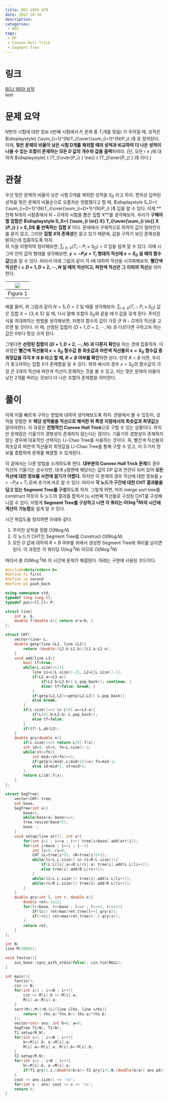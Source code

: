 ```yaml
---
title: BOJ 1859 성적
date: 2022-10-10
description:
categories:
 - BOJ
tags:
 - DP
 - Convex Hull Trick
 - Segment Tree
---
```

# 링크
[BOJ 1859 성적](https://www.acmicpc.net/problem/1859)   
test

# 문제 요약
$N$번의 시험에 대한 정보 ($i$번째 시험에서 $P_i$ 문제 중 $T_i$개를 맞음) 가 주어질 때, 성적은 $\displaystyle{ {\sum_{i=1}^{N}T_i}\over{\sum_{i=1}^{N}P_i} }$ 로 정의된다. 이때, **맞은 문제의 비율이 낮은 시험 $D$개를 제외할 때의 성적과 비교하여 더 나은 성적이 나올 수 있는 조합이 존재하는 모든 $D$ 값의 개수와 값을 출력**하여라. (단, 모든 $i\ne{}j$에 대하여 $\displaystyle{ { {T_i}\over{P_i} } \ne{} { {T_j}\over{P_j} } }$ 이다.)   

# 관찰
우선 맞은 문제의 비율이 낮은 시험 $D$개를 제외한 성적을 $S_D$ 라고 하자. 편의상 입력된 성적을 맞은 문제의 비율순으로 오름차순 정렬했다고 할 때, $\displaystyle S_D={ {\sum_{i=D+1}^{N}T_i}\over{\sum_{i=D+1}^{N}P_i} }$ 임을 알 수 있다. 이제 **전체 $N$개의 시험중에서 $N-D$개의 시험을 뽑은 집합 $X$**를 생각해보자. 우리가 **구해야 할 집합은 $\displaystyle S_X={ {\sum_{i \in{} X} T_i}\over{\sum_{i \in{} X }P_i} } > S_D$ 를 만족하는 집합 $X$** 이다. 문제에서 구체적으로 최적의 값이 얼마인지를 묻지 않고, 그러한 **집합 $X$의 존재성**만 묻고 있기 때문에, 값을 구하기 보단 존재성을 밝히는데 집중하도록 하자.   
위 식을 이항하여 정리해보면, $\displaystyle {\sum_{i \in{} X} {(T_i - P_i \times{} S_D)} } > 0$ 임을 쉽게 알 수 있다. 이때 시그마 안의 값의 형태를 생각해보면, **$y=-{P_i}x+T_i$ 형태의 직선에 $x=S_D$ 일 때의 함수 값**임을 알 수 있다. 따라서 아래 그림과 같이 각 $i$에 대하여 직선을 시각화해보자. **빨간색 직선은 $i=D+1, D+2, \cdots{}, N$ 일 때의 직선이고, 파란색 직선은 그 이외의 직선**을 의미한다.   

|![](https://ansol4328.github.io/assets/images/posts/BOJ-1859/graph.png)|
|:---:|
|Figure 1|

예를 들어, 위 그림과 같이 $N=5, D=2$ 일 때를 생각해보자. $\displaystyle {\sum_{i \in{} X} {(T_i - P_i \times{} S_D)} }$ 값은 집합 $X=\lbrace{}3,4,5\rbrace{}$ 일 때, 다시 말해 조합이 $S_D$와 같을 때 $0$ 값을 갖게 된다. 주어진 식을 최대화하는 방법을 생각해보면, 자명히 함수의 값이 가장 큰 $N-D$개의 직선을 고르면 될 것이다. 이 때, 선정된 집합이 $\lbrace{}D+1,D+2,\cdots{},N\rbrace{}$ 과 다르다면 구하고자 하는 값은 $0$보다 항상 크게 된다.   

그렇다면 **선정된 집합이 $\lbrace{}D+1,D+2,\cdots{},N\rbrace{}$ 과 다른지 확인**을 하는 것에 집중하자. 이 과정은 **빨간색 직선들의 $x=S_D$ 함수값 중 최솟값과 파란색 직선들의 $x=S_D$ 함수값 중 최댓값을 각각 $R$ 과 $B$ 라고 할 때, $R<B$ 여부를 확인**하면 된다. 만약 $R<B$ 라면, 우리가 찾고자하는 집합 $X$가 존재함을 알 수 있다. 위의 예시의 경우 $x=S_D$의 함수값이 가장 큰 3개의 직선에 파란색 직선이 존재하는 것을 볼 수 있고, 이는 맞은 문제의 비율이 낮은 2개를 버리는 것보다 더 나은 조합이 존재함을 의미한다.   

# 풀이
이제 이를 빠르게 구하는 방법에 대하여 생각해보도록 하자. 관찰에서 볼 수 있듯이, 성적을 정렬한 후 **해당 성적들을 직선으로 해석한 뒤 특정 지점에서의 최솟값과 최댓값**을 알아야한다. 이 과정은 **전형적인 Convex Hull Trick**으로 구할 수 있는 상황이다. 하지만 문제점은 기울기의 경향성이 존재하지 않는다는 점이다. 기울기의 경향성이 존재하지 않는 경우에 대표적인 선택지는 Li-Chao Tree를 사용하는 것이다. 즉, 빨간색 직선들의 최솟값과 파란색 직선들의 최댓값을 Li-Chao Tree를 통해 구할 수 있고, 이 두가지 정보를 종합하여 문제를 해결할 수 있게된다.   

이 글에서는 다른 방법을 소개하도록 한다. **대부분의 Convex Hull Trick 문제**의 경우 직선의 기울기는 상수지만, 대개 y절편에 해당되는 값이 DP 값과 연관이 되어 있어 **모든 직선에 대한 정보를 사전에 알기가 어렵다.** 하지만 이 문제의 경우 직선에 대한 정보를 $y=-{P_i}x+T_i$ 로써 초기에 바로 알 수 있다. 따라서 **각 노드가 구간에 대한 CHT 결과물을 담고 있는 Segment Tree를 구성**하도록 하자. 그렇게 하면, 마치 merge sort tree를 construct 하듯이 두 노드의 결과를 합쳐서 $[s,e]$번째 직선들로 구성된 CHT를 구성해 나갈 수 있다. 이렇게 **Segment Tree를 구성하고 나면 각 쿼리는 $O(\log{}^2N)$의 시간에 계산이 가능함**을 쉽게 알 수 있다.   

시간 복잡도를 정리하면 아래와 같다.   

1. 주어진 성적을 정렬 $O(N\log{}N)$
2. 각 노드가 CHT인 Segment Tree를 Construct $O(N\log{}N)$
3. 모든 $D$ 값에 대하여 $R<B$ 여부를 위에서 생성한 Segment Tree에 쿼리를 날리면 된다. 이 과정은 각 쿼리당 $O(\log{}^2N)$ 이므로 $O(N\log{}^2N)$

따라서 총 $O(N\log{}^2N)$ 의 시간에 문제가 해결된다. 아래는 구현에 사용된 코드이다.   

```cpp
#include<bits/stdc++.h>
#define fi first
#define se second
#define pb push_back

using namespace std;
typedef long long ll;
typedef pair<ll,ll> P;

struct line{
    int a, b;
    double f(double x){ return a*x+b; }
};

struct CHT{
    vector<line> L;
    double getp(line &L1, line &L2){
        return (double)(L2.b-L1.b)/(L1.a-L2.a);
    }
    void add(line L3){
        bool tf=true;
        while(L.size()>1){
            line L1=L[L.size()-2], L2=L[L.size()-1];
            if(L2.a==L3.a){
                if(L2.b<L3.b){ L.pop_back(); continue; }
                else{ tf=false; break; }
            }
            if(getp(L1,L2)>=getp(L2,L3)) L.pop_back();
            else break;
        }
        if(L.size()==1 && L[0].a==L3.a){
            if(L[0].b<L3.b) L.pop_back();
            else tf=false;
        }
        if(tf) L.pb(L3);
    }
    double qry(double x){
        if(L.size()<2) return L[0].f(x);
        int id=0, st=0, fn=L.size()-2;
        while(st<=fn){
            int mid=(st+fn)>>1;
            if(getp(L[mid],L[mid+1])>x) fn=mid-1;
            else id=mid+1, st=mid+1;
        }
        return L[id].f(x);
    }
};

struct SegTree{
    vector<CHT> tree;
    int base;
    SegTree(int a){
        base=1;
        while(base<a) base<<=1;
        tree.resize(base*2);
        base--;
    }
    void setup(line arr[], int a){
        for(int i=1 ; i<=a ; i++) tree[i+base].add(arr[i]);
        for(int i=base ; i>=1 ; i--){
            int li=0, ri=0;
            CHT &L=tree[i*2], &R=tree[i*2+1];
            while(li<L.L.size() && ri<R.L.size()){
                if(L.L[li].a<=R.L[ri].a) tree[i].add(L.L[li++]);
                else tree[i].add(R.L[ri++]);
            }
            while(li<L.L.size()) tree[i].add(L.L[li++]);
            while(ri<R.L.size()) tree[i].add(R.L[ri++]);
        }
    }
    double qry(int l, int r, double x){
        double ret=-1e12;
        for(l+=base, r+=base ; l<=r ; l>>=1, r>>=1){
            if(l&1) ret=max(ret,tree[l++].qry(x));
            if(~r&1) ret=max(ret,tree[r--].qry(x));
        }
        return ret;
    }
};

int N;
line M[50005];

void fastio(){
    ios_base::sync_with_stdio(false); cin.tie(NULL);
}

int main(){
    fastio();
    cin >> N;
    for(int i=1 ; i<=N ; i++){
        cin >> M[i].b >> M[i].a;
        M[i].a=-M[i].a;
    }
    sort(M+1,M+1+N,[&](line &lhs, line &rhs){
        return (-rhs.a)*lhs.b<(-lhs.a)*rhs.b;
    });
    vector<int> ans; int b=0, a=0;
    SegTree T1(N), T2(N);
    T1.setup(M,N);
    for(int i=1 ; i<=N ; i++){
        b+=M[i].b; a-=M[i].a;
        M[i].a=-M[i].a, M[i].b=-M[i].b;
    }
    T2.setup(M,N);
    for(int i=1 ; i<N ; i++){
        b+=M[i].b, a-=M[i].a;
        if(T1.qry(1,i,(double)b/a)>-T2.qry(i+1,N,(double)b/a)) ans.pb(i);
    }
    cout << ans.size() << '\n';
    for(int x : ans) cout << x << '\n';
    return 0;
}
```
